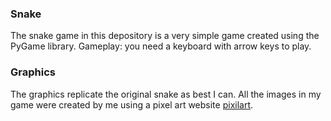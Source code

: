 ### Snake

The snake game in this depository is a very simple game created using the PyGame library. 
Gameplay: you need a keyboard with arrow keys to play. 

### Graphics

The graphics replicate the original snake as best I can. All the images in my game were created by me using a pixel art website [pixilart](https://www.pixilart.com).
